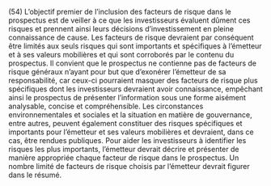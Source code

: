 (54) L’objectif premier de l’inclusion des facteurs de risque dans le prospectus est de veiller à ce que les investisseurs évaluent dûment ces risques et prennent ainsi leurs décisions d’investissement en pleine connaissance de cause. Les facteurs de risque devraient par conséquent être limités aux seuls risques qui sont importants et spécifiques à l’émetteur et à ses valeurs mobilières et qui sont corroborés par le contenu du prospectus. Il convient que le prospectus ne contienne pas de facteurs de risque généraux n’ayant pour but que d’exonérer l’émetteur de sa responsabilité, car ceux-ci pourraient masquer des facteurs de risque plus spécifiques dont les investisseurs devraient avoir connaissance, empêchant ainsi le prospectus de présenter l’information sous une forme aisément analysable, concise et compréhensible. Les circonstances environnementales et sociales et la situation en matière de gouvernance, entre autres, peuvent également constituer des risques spécifiques et importants pour l’émetteur et ses valeurs mobilières et devraient, dans ce cas, être rendues publiques. Pour aider les investisseurs à identifier les risques les plus importants, l’émetteur devrait décrire et présenter de manière appropriée chaque facteur de risque dans le prospectus. Un nombre limité de facteurs de risque choisis par l’émetteur devrait figurer dans le résumé.